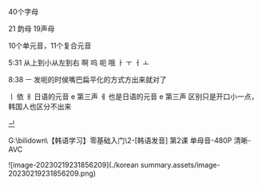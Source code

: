 

40个字母

21 韵母   19声母



10个单元音，11个复合元音



5:31 从上到小从左到右   啊  呜  呃 哦  ㅏ ㅜ  ㅓ ㅗ   



8:38  ㅡ 发呃的时侯嘴巴扁平化的方式方出来就对了

ㅣ 依  ㅐ 日语的元音 e 第三声   ㅔ 也是日语的元音 e 第三声  区别只是开口小一点，韩国人也区分不出来

[ᅬ](https://zh.wikipedia.org/wiki/%E6%9C%9D%E9%AE%AE%E8%AA%9E)







G:\bilidown\【韩语学习】零基础入门\2-[韩语发音] 第2课  单母音-480P 清晰-AVC

![image-20230219231856209](./korean summary.assets/image-20230219231856209.png)









